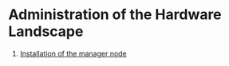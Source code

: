 # Administration of the Hardware Landscape


1. [Installation of the manager node](setup/Managager_Node.md)
